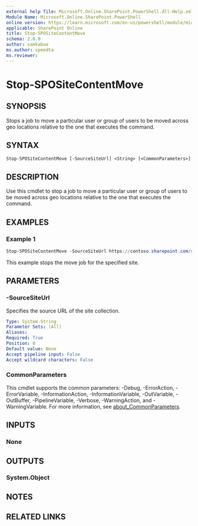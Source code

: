 ```yaml
---
external help file: Microsoft.Online.SharePoint.PowerShell.dll-Help.xml
Module Name: Microsoft.Online.SharePoint.PowerShell
online version: https://learn.microsoft.com/en-us/powershell/module/microsoft.online.sharepoint.powershell/stop-spositecontentmove
applicable: SharePoint Online
title: Stop-SPOSiteContentMove
schema: 2.0.0
author: samkabue
ms.author: speedta
ms.reviewer:
---
```


# Stop-SPOSiteContentMove

## SYNOPSIS

Stops a job to move a particular user or group of users to be moved across geo locations relative to the one that executes the command.

## SYNTAX

```
Stop-SPOSiteContentMove [-SourceSiteUrl] <String> [<CommonParameters>]
```

## DESCRIPTION

Use this cmdlet to stop a job to move a particular user or group of users to be moved across geo locations relative to the one that executes the command.

## EXAMPLES

### Example 1

```powershell
Stop-SPOSiteContentMove -SourceSiteUrl https://contoso.sharepoint.com/sites/Research
```

This example stops the move job for the specified site.

## PARAMETERS

### -SourceSiteUrl

Specifies the source URL of the site collection.

```yaml
Type: System.String
Parameter Sets: (All)
Aliases:
Required: True
Position: 0
Default value: None
Accept pipeline input: False
Accept wildcard characters: False
```

### CommonParameters

This cmdlet supports the common parameters: -Debug, -ErrorAction, -ErrorVariable, -InformationAction, -InformationVariable, -OutVariable, -OutBuffer, -PipelineVariable, -Verbose, -WarningAction, and -WarningVariable. For more information, see [about_CommonParameters](https://go.microsoft.com/fwlink/?LinkID=113216).

## INPUTS

### None

## OUTPUTS

### System.Object

## NOTES

## RELATED LINKS
